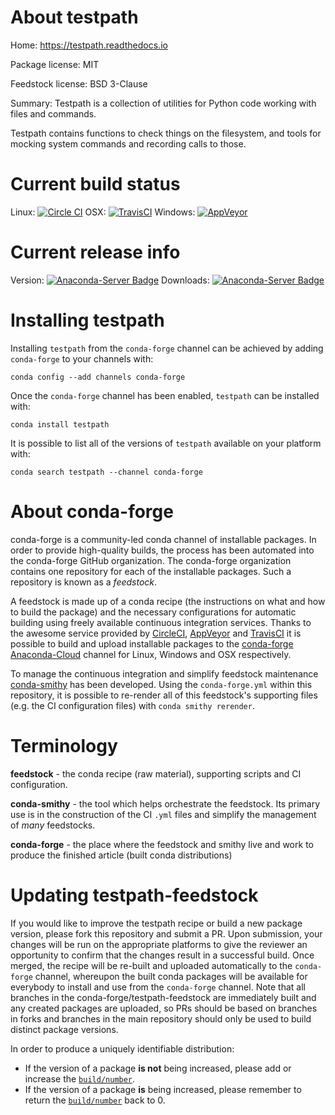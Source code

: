 About testpath
==============

Home: https://testpath.readthedocs.io

Package license: MIT

Feedstock license: BSD 3-Clause

Summary: Testpath is a collection of utilities for Python code working with files and commands.

Testpath contains functions to check things on the filesystem,
and tools for mocking system commands and recording calls to those.


Current build status
====================

Linux: [![Circle CI](https://circleci.com/gh/conda-forge/testpath-feedstock.svg?style=shield)](https://circleci.com/gh/conda-forge/testpath-feedstock)
OSX: [![TravisCI](https://travis-ci.org/conda-forge/testpath-feedstock.svg?branch=master)](https://travis-ci.org/conda-forge/testpath-feedstock)
Windows: [![AppVeyor](https://ci.appveyor.com/api/projects/status/github/conda-forge/testpath-feedstock?svg=True)](https://ci.appveyor.com/project/conda-forge/testpath-feedstock/branch/master)

Current release info
====================
Version: [![Anaconda-Server Badge](https://anaconda.org/conda-forge/testpath/badges/version.svg)](https://anaconda.org/conda-forge/testpath)
Downloads: [![Anaconda-Server Badge](https://anaconda.org/conda-forge/testpath/badges/downloads.svg)](https://anaconda.org/conda-forge/testpath)

Installing testpath
===================

Installing `testpath` from the `conda-forge` channel can be achieved by adding `conda-forge` to your channels with:

```
conda config --add channels conda-forge
```

Once the `conda-forge` channel has been enabled, `testpath` can be installed with:

```
conda install testpath
```

It is possible to list all of the versions of `testpath` available on your platform with:

```
conda search testpath --channel conda-forge
```


About conda-forge
=================

conda-forge is a community-led conda channel of installable packages.
In order to provide high-quality builds, the process has been automated into the
conda-forge GitHub organization. The conda-forge organization contains one repository
for each of the installable packages. Such a repository is known as a *feedstock*.

A feedstock is made up of a conda recipe (the instructions on what and how to build
the package) and the necessary configurations for automatic building using freely
available continuous integration services. Thanks to the awesome service provided by
[CircleCI](https://circleci.com/), [AppVeyor](http://www.appveyor.com/)
and [TravisCI](https://travis-ci.org/) it is possible to build and upload installable
packages to the [conda-forge](https://anaconda.org/conda-forge)
[Anaconda-Cloud](http://docs.anaconda.org/) channel for Linux, Windows and OSX respectively.

To manage the continuous integration and simplify feedstock maintenance
[conda-smithy](http://github.com/conda-forge/conda-smithy) has been developed.
Using the ``conda-forge.yml`` within this repository, it is possible to re-render all of
this feedstock's supporting files (e.g. the CI configuration files) with ``conda smithy rerender``.


Terminology
===========

**feedstock** - the conda recipe (raw material), supporting scripts and CI configuration.

**conda-smithy** - the tool which helps orchestrate the feedstock.
                   Its primary use is in the construction of the CI ``.yml`` files
                   and simplify the management of *many* feedstocks.

**conda-forge** - the place where the feedstock and smithy live and work to
                  produce the finished article (built conda distributions)


Updating testpath-feedstock
===========================

If you would like to improve the testpath recipe or build a new
package version, please fork this repository and submit a PR. Upon submission,
your changes will be run on the appropriate platforms to give the reviewer an
opportunity to confirm that the changes result in a successful build. Once
merged, the recipe will be re-built and uploaded automatically to the
`conda-forge` channel, whereupon the built conda packages will be available for
everybody to install and use from the `conda-forge` channel.
Note that all branches in the conda-forge/testpath-feedstock are
immediately built and any created packages are uploaded, so PRs should be based
on branches in forks and branches in the main repository should only be used to
build distinct package versions.

In order to produce a uniquely identifiable distribution:
 * If the version of a package **is not** being increased, please add or increase
   the [``build/number``](http://conda.pydata.org/docs/building/meta-yaml.html#build-number-and-string).
 * If the version of a package **is** being increased, please remember to return
   the [``build/number``](http://conda.pydata.org/docs/building/meta-yaml.html#build-number-and-string)
   back to 0.
